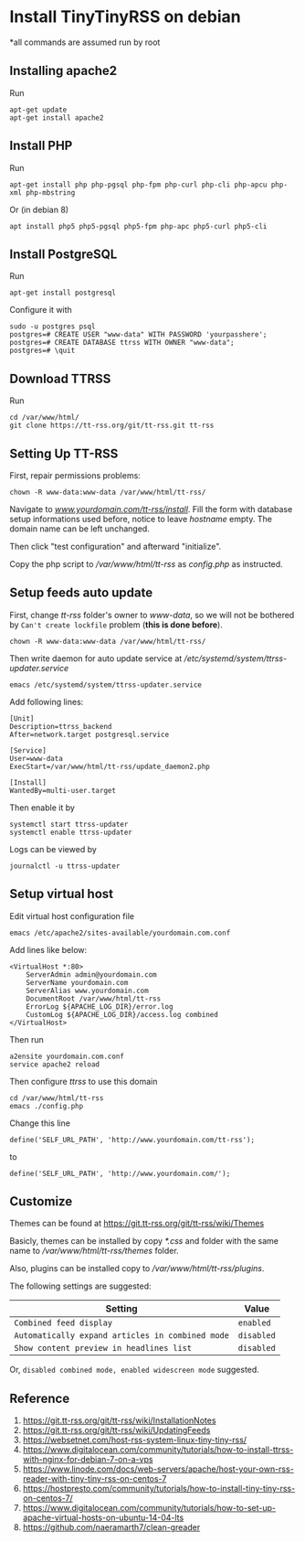 # Install TinyTinyRSS on debian

\*all commands are assumed run by root

## Installing apache2

Run

```
apt-get update
apt-get install apache2
```

## Install PHP

Run

```
apt-get install php php-pgsql php-fpm php-curl php-cli php-apcu php-xml php-mbstring
```

Or (in debian 8)

```
apt install php5 php5-pgsql php5-fpm php-apc php5-curl php5-cli
```

## Install PostgreSQL

Run

```
apt-get install postgresql
```

Configure it with

```
sudo -u postgres psql
postgres=# CREATE USER "www-data" WITH PASSWORD 'yourpasshere';
postgres=# CREATE DATABASE ttrss WITH OWNER "www-data";
postgres=# \quit
```

## Download TTRSS

Run

```
cd /var/www/html/
git clone https://tt-rss.org/git/tt-rss.git tt-rss
```

## Setting Up TT-RSS

First, repair permissions problems:

```
chown -R www-data:www-data /var/www/html/tt-rss/
```

Navigate to _www.yourdomain.com/tt-rss/install_. Fill the form with database setup informations used before, notice to leave _hostname_ empty. The domain name can be left unchanged.

Then click "test configuration" and afterward "initialize". 

Copy the php script to _/var/www/html/tt-rss_ as _config.php_ as instructed.

## Setup feeds auto update

First, change _tt-rss_ folder's owner to _www-data_, so we will not be bothered by `Can't create lockfile` problem (**this is done before**).

```
chown -R www-data:www-data /var/www/html/tt-rss/
```

Then write daemon for auto update service at _/etc/systemd/system/ttrss-updater.service_

```
emacs /etc/systemd/system/ttrss-updater.service
```

Add following lines:

```
[Unit]
Description=ttrss_backend
After=network.target postgresql.service

[Service]
User=www-data
ExecStart=/var/www/html/tt-rss/update_daemon2.php

[Install]
WantedBy=multi-user.target
```

Then enable it by

```
systemctl start ttrss-updater
systemctl enable ttrss-updater
```

Logs can be  viewed by

```
journalctl -u ttrss-updater
```

## Setup virtual host

Edit virtual host configuration file

```
emacs /etc/apache2/sites-available/yourdomain.com.conf
```

Add lines like below:

```
<VirtualHost *:80>
    ServerAdmin admin@yourdomain.com
    ServerName yourdomain.com
    ServerAlias www.yourdomain.com
    DocumentRoot /var/www/html/tt-rss
    ErrorLog ${APACHE_LOG_DIR}/error.log
    CustomLog ${APACHE_LOG_DIR}/access.log combined
</VirtualHost>
```

Then run

```
a2ensite yourdomain.com.conf
service apache2 reload
```

Then configure _ttrss_ to use this domain

```
cd /var/www/html/tt-rss
emacs ./config.php
```

Change this line 

```
define('SELF_URL_PATH', 'http://www.yourdomain.com/tt-rss');
```

to

```
define('SELF_URL_PATH', 'http://www.yourdomain.com/');
```

## Customize

Themes can be found at https://git.tt-rss.org/git/tt-rss/wiki/Themes

Basicly, themes can be installed by copy _*.css_ and folder with the same name to _/var/www/html/tt-rss/themes_ folder.

Also, plugins can be installed copy to _/var/www/html/tt-rss/plugins_.

The following settings are suggested:

| Setting                                  | Value      |
| ---------------------------------------- | ---------- |
| `Combined feed display`                  | `enabled`  |
| `Automatically expand articles in combined mode` | `disabled` |
| `Show content preview in headlines list` | `disabled` |

Or, `disabled combined mode, enabled widescreen mode` suggested.

## Reference

1. https://git.tt-rss.org/git/tt-rss/wiki/InstallationNotes
2. https://git.tt-rss.org/git/tt-rss/wiki/UpdatingFeeds
3. https://websetnet.com/host-rss-system-linux-tiny-tiny-rss/
4. https://www.digitalocean.com/community/tutorials/how-to-install-ttrss-with-nginx-for-debian-7-on-a-vps
5. https://www.linode.com/docs/web-servers/apache/host-your-own-rss-reader-with-tiny-tiny-rss-on-centos-7
6. https://hostpresto.com/community/tutorials/how-to-install-tiny-tiny-rss-on-centos-7/
7. https://www.digitalocean.com/community/tutorials/how-to-set-up-apache-virtual-hosts-on-ubuntu-14-04-lts
8. https://github.com/naeramarth7/clean-greader